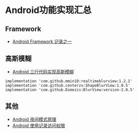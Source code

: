 # Android功能实现汇总

## Framework

- [Android Framework 记录之一](https://blog.csdn.net/banketree/article/details/24718899)


## 高斯模糊
- [Android 三行代码实现高斯模糊](https://juejin.cn/post/7144663860027326494#heading-2)

```
implementation 'com.github.mmin18:realtimeblurview:1.2.1'
implementation 'com.github.centerzx:ShapeBlurView:1.0.5'
implementation 'com.github.Dimezis:BlurView:version-2.0.5'
```

## 其他
- [Android 夜间模式原理](https://www.jianshu.com/p/a63180d4d235)
- [Android 使用记录访问权限](https://juejin.cn/post/6844903464598765581)
